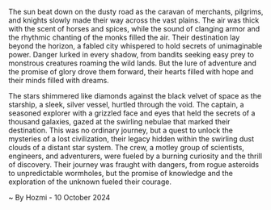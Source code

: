 
The sun beat down on the dusty road as the caravan of merchants, pilgrims, and knights slowly made their way across the vast plains. The air was thick with the scent of horses and spices, while the sound of clanging armor and the rhythmic chanting of the monks filled the air. Their destination lay beyond the horizon, a fabled city whispered to hold secrets of unimaginable power. Danger lurked in every shadow, from bandits seeking easy prey to monstrous creatures roaming the wild lands. But the lure of adventure and the promise of glory drove them forward, their hearts filled with hope and their minds filled with dreams. 

The stars shimmered like diamonds against the black velvet of space as the starship, a sleek, silver vessel, hurtled through the void. The captain, a seasoned explorer with a grizzled face and eyes that held the secrets of a thousand galaxies, gazed at the swirling nebulae that marked their destination. This was no ordinary journey, but a quest to unlock the mysteries of a lost civilization, their legacy hidden within the swirling dust clouds of a distant star system. The crew, a motley group of scientists, engineers, and adventurers, were fueled by a burning curiosity and the thrill of discovery. Their journey was fraught with dangers, from rogue asteroids to unpredictable wormholes, but the promise of knowledge and the exploration of the unknown fueled their courage. 

~ By Hozmi - 10 October 2024
